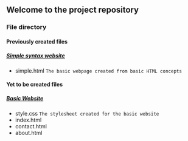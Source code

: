## Welcome to the project repository

### File directory
#### Previously created files
##### [Simple syntax website](https://sahelibasu23.github.io/basic-website/simple.html)
- simple.html
`
The basic webpage created from basic HTML concepts
`
#### Yet to be created files
##### [Basic Website](https://sahelibasu23.github.io/basic-website/)
- style.css
`
The stylesheet created for the basic website
`
- index.html
- contact.html
- about.html

